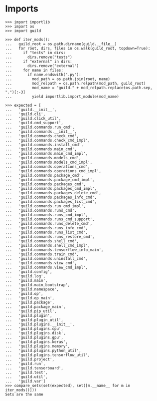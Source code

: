 # Imports

    >>> import importlib
    >>> import os
    >>> import guild

    >>> def iter_mods():
    ...   guild_root = os.path.dirname(guild.__file__)
    ...   for root, dirs, files in os.walk(guild_root, topdown=True):
    ...     if "tests" in dirs:
    ...       dirs.remove("tests")
    ...     if "external" in dirs:
    ...       dirs.remove("external")
    ...     for name in files:
    ...       if name.endswith(".py"):
    ...         mod_path = os.path.join(root, name)
    ...         mod_relpath = os.path.relpath(mod_path, guild_root)
    ...         mod_name = "guild." + mod_relpath.replace(os.path.sep, ".")[:-3]
    ...         yield importlib.import_module(mod_name)

    >>> expected = [
    ...   'guild.__init__',
    ...   'guild.cli',
    ...   'guild.click_util',
    ...   'guild.cmd_support',
    ...   'guild.commands.run_cmd',
    ...   'guild.commands.__init__',
    ...   'guild.commands.check_cmd',
    ...   'guild.commands.check_cmd_impl',
    ...   'guild.commands.install_cmd',
    ...   'guild.commands.main_cmd',
    ...   'guild.commands.main_cmd_impl',
    ...   'guild.commands.models_cmd',
    ...   'guild.commands.models_cmd_impl',
    ...   'guild.commands.operations_cmd',
    ...   'guild.commands.operations_cmd_impl',
    ...   'guild.commands.package_cmd',
    ...   'guild.commands.package_cmd_impl',
    ...   'guild.commands.packages_cmd',
    ...   'guild.commands.packages_cmd_impl',
    ...   'guild.commands.packages_delete_cmd',
    ...   'guild.commands.packages_info_cmd',
    ...   'guild.commands.packages_list_cmd',
    ...   'guild.commands.run_cmd_impl',
    ...   'guild.commands.runs_cmd',
    ...   'guild.commands.runs_cmd_impl',
    ...   'guild.commands.runs_cmd_support',
    ...   'guild.commands.runs_delete_cmd',
    ...   'guild.commands.runs_info_cmd',
    ...   'guild.commands.runs_list_cmd',
    ...   'guild.commands.runs_restore_cmd',
    ...   'guild.commands.shell_cmd',
    ...   'guild.commands.shell_cmd_impl',
    ...   'guild.commands.tensorflow_info_main',
    ...   'guild.commands.train_cmd',
    ...   'guild.commands.uninstall_cmd',
    ...   'guild.commands.view_cmd',
    ...   'guild.commands.view_cmd_impl',
    ...   'guild.config',
    ...   'guild.log',
    ...   'guild.main',
    ...   'guild.main_bootstrap',
    ...   'guild.namespace',
    ...   'guild.op',
    ...   'guild.op_main',
    ...   'guild.package',
    ...   'guild.package_main',
    ...   'guild.pip_util',
    ...   'guild.plugin',
    ...   'guild.plugin_util',
    ...   'guild.plugins.__init__',
    ...   'guild.plugins.cpu',
    ...   'guild.plugins.disk',
    ...   'guild.plugins.gpu',
    ...   'guild.plugins.keras',
    ...   'guild.plugins.memory',
    ...   'guild.plugins.python_util',
    ...   'guild.plugins.tensorflow_util',
    ...   'guild.project',
    ...   'guild.run',
    ...   'guild.tensorboard',
    ...   'guild.test',
    ...   'guild.util',
    ...   'guild.var']
    >>> compare_sets(set(expected), set([m.__name__ for m in iter_mods()]))
    Sets are the same
